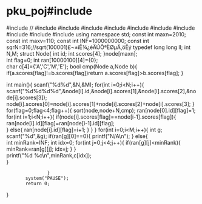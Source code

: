# pku_poj#include <cstdlib>
#include <iostream>//
#include <cstring>
#include<cstdio>
#include<cmath>
#include<algorithm>
#include<vector>
#include<queue>
#include<stack>
#include<map>
#include<set>
#include<stack>
using namespace std;
const int maxn=2010;
const int maxv=110;
const int INF=1000000000;
const int sqrN=316;//sqrt(100001)£¬±íÊ¾¿éÄÚÔªËØµÄ¸öÊý 
typedef long long ll;
int N,M; 
struct Node{
       int id;
       int scores[4];
       }node[maxn];  
int flag=0; 
int ran[10000100][4]={0};   
char c[4]={'A','C','M','E'}; 
bool cmp(Node a,Node b){
     if(a.scores[flag]!=b.scores[flag])return a.scores[flag]>b.scores[flag];
     } 
           
int main(){
           scanf("%d%d",&N,&M);
           for(int i=0;i<N;i++){
                   scanf("%d%d%d%d",&node[i].id,&node[i].scores[1],&node[i].scores[2],&node[i].scores[3]);
                   node[i].scores[0]=node[i].scores[1]+node[i].scores[2]+node[i].scores[3];
                   }
           for(flag=0;flag<4;flag++){
                               sort(node,node+N,cmp);
                               ran[node[0].id][flag]=1;
                               for(int i=1;i<N;i++){
                                       if(node[i].scores[flag]==node[i-1].scores[flag]){
                                                                                          ran[node[i].id][flag]=ran[node[i-1].id][flag];                                      
                                                                                          }
                                       else{
                                            ran[node[i].id][flag]=i+1;
                                            }
                                       }
                               }
           for(int i=0;i<M;i++){
                   int g;
                   scanf("%d",&g);
                   if(ran[g][0]==0){
                                    printf("N/A\n");
                                    }
                   else{                       
                   int minRank=INF;
                   int idx=0;
                   for(int j=0;j<4;j++){
                           if(ran[g][j]<minRank){
                                         minRank=ran[g][j];
                                         idx=j;
                                         }
                           }                   
                   printf("%d %c\n",minRank,c[idx]);                                      
                        }
                   
                   }
           system("PAUSE");
           return 0;                                                                             
}

